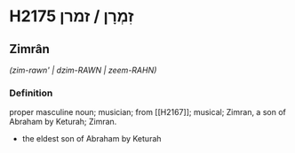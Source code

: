 # H2175 זִמְרָן / זמרן

## Zimrân

_(zim-rawn' | dzim-RAWN | zeem-RAHN)_

### Definition

proper masculine noun; musician; from [[H2167]]; musical; Zimran, a son of Abraham by Keturah; Zimran.

- the eldest son of Abraham by Keturah
